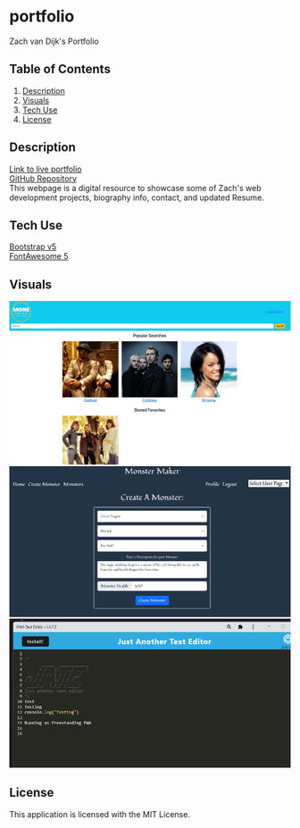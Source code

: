 # portfolio
Zach van Dijk's Portfolio

## Table of Contents
1. [Description](#description)
2. [Visuals](#visuals)
3. [Tech Use](#tech-use)
4. [License](#license)

## Description
[Link to live portfolio](https://zachattack221.github.io/portfolio/) \
[GitHub Repository](https://github.com/Zachattack221/portfolio) \
This webpage is a digital resource to showcase some of Zach's web development projects, biography info, contact, and updated Resume. 
## Tech Use
[Bootstrap v5](https://getbootstrap.com/docs/5.0/getting-started/introduction) \
[FontAwesome 5](https://fontawesome.com)

## Visuals
![More than Music](/images/More_Than_Music.png)
![Monster Maker](/images/homepage_featured_monsters.png)
![Progressive Web Application Code Editor](/images/Freestanding.png)
## License
This application is licensed with the MIT License.
